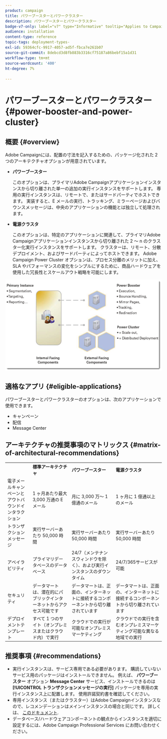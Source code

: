 ```yaml
---
product: campaign
title: パワーブースターとパワークラスター
description: パワーブースターとパワークラスター
badge-v7-only: label="v7" type="Informative" tooltip="Applies to Campaign Classic v7 only"
audience: installation
content-type: reference
topic-tags: deployment-types-
exl-id: 59364cfc-9917-4057-ad5f-fbca7e261b07
source-git-commit: 8debcd3d8fb883b3316cf75187a86bebf15a1d31
workflow-type: tm+mt
source-wordcount: '400'
ht-degree: 7%

---
```


# パワーブースターとパワークラスター{#power-booster-and-power-cluster}



## 概要 {#overview}

Adobe Campaignには、配置の寸法を記入するための、パッケージ化された 2 つのアーキテクチャオプションが用意されています。

* **パワーブースター**

  このオプションは、プライマリAdobe Campaignアプリケーションインスタンスから切り離された単一の追加の実行インスタンスをサポートします。 専用の実行インスタンスは、リモートで、またはサードパーティでホストできます。 実装すると、E メールの実行、トラッキング、ミラーページおよびバウンスメッセージは、中央のアプリケーションの機能とは独立して処理されます。

* **電源クラスタ**

  このオプションは、特定のアプリケーションに関連して、プライマリAdobe Campaignアプリケーションインスタンスから切り離された 2 ～ n のクラスター化実行インスタンスをサポートします。 クラスターは、リモート、分散デプロイメント、およびサードパーティによってホストできます。 Adobe Campaign Power Cluster オプションは、プロセス分離のメリットに加え、SLA やパフォーマンスの変化をシンプルにするために、商品ハードウェアを使用した冗長性とスケールアウト戦略を可能にします。

![](assets/architectural_options_diagram.png)

## 適格なアプリ {#eligible-applications}

パワーブースターとパワークラスターのオプションは、次のアプリケーションで使用できます。

* キャンペーン
* 配信
* Message Center

## アーキテクチャの推奨事項のマトリックス {#matrix-of-architectural-recommendations}

<table> 
 <tbody> 
  <tr> 
   <td> </td> 
   <td> <strong>標準アーキテクチャ</strong><br /> </td> 
   <td> <strong>パワーブースター</strong><br /> </td> 
   <td> <strong>電源クラスタ</strong><br /> </td> 
  </tr> 
  <tr> 
   <td> 電子メールキャンペーンとアウトバウンドインタラクション<br /> </td> 
   <td> 1 ヶ月あたり最大 3,000 万通の E メール<br /> </td> 
   <td> 月に 3,000 万～ 1 億通のメール<br /> </td> 
   <td> 1 ヶ月に 1 億通以上のメール<br /> </td> 
  </tr> 
  <tr> 
   <td> トランザクションメッセージ<br /> </td> 
   <td> 実行サーバーあたり 50,000 時間<br /> </td> 
   <td> 実行サーバーあたり 50,000 時間<br /> </td> 
   <td> 実行サーバーあたり 50,000 時間<br /> </td> 
  </tr> 
  <tr> 
   <td> アベイラビリティ<br /> </td> 
   <td> プライマリデータベースのデータベース<br /> </td> 
   <td> 24/7（メンテナンスウィンドウを除く）、および実行インスタンスのダウンタイム<br /> </td> 
   <td> 24/7/365サービスが可能<br /> </td> 
  </tr> 
  <tr> 
   <td> セキュリティ<br /> </td> 
   <td> データマートは、潜在的にパブリックインターネットからアクセス可能です<br /> </td> 
   <td> データマートは、正面の、インターネットに接続するコンポーネントから切り離されています<br /> </td> 
   <td> データマートは、正面の、インターネットに接続するコンポーネントから切り離されています<br /> </td> 
  </tr> 
  <tr> 
   <td> デプロイメントテンプレート<br /> </td> 
   <td> すべて 1 つのサイト（オンプレミスまたはクラウド内）で実行<br /> </td> 
   <td> クラウドでの実行が可能なオンプレミスマーケティング<br /> </td> 
   <td> クラウドでの実行を含むオンプレミスマーケティング可能な異なる地域での実行<br /> </td> 
  </tr> 
 </tbody> 
</table>

## 推奨事項 {#recommendations}

* 実行インスタンスは、サービス専用である必要があります。 購読していないサービス用のパッケージはインストールできません。 例えば、 **パワーブースター** オプション **Message Center** サービス、インストールできるのは **[!UICONTROL トランザクションメッセージの実行]** パッケージを専用の実行インスタンス上に配置します。 使用許諾契約書を確認してください。
* 専用インスタンス（またはクラスター）はAdobe Campaignインスタンスなので、レコメンデーションはメインインスタンスの場合と同じです。 詳しくは、 [このドキュメント](../../production/using/foreword.md).
* データベース/ハードウェアコンポーネントの観点からインスタンスを適切に設定するには、Adobe Campaign Professional Services にお問い合わせください。
